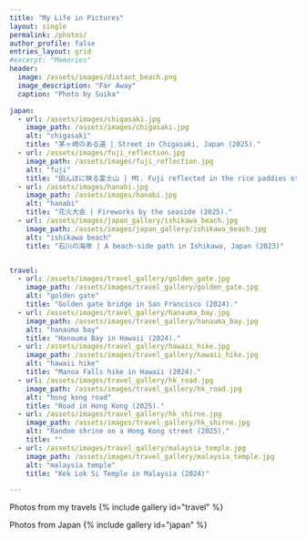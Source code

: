 ```yaml
---
title: "My Life in Pictures"
layout: single
permalink: /photos/
author_profile: false
entries_layout: grid
#excerpt: "Memories"
header:
  image: /assets/images/distant_beach.png
  image_description: "Far Away"
  caption: "Photo by Suika"

japan:
  - url: /assets/images/chigasaki.jpg
    image_path: /assets/images/chigasaki.jpg
    alt: "chigasaki"
    title: "茅ヶ崎のある道 | Street in Chigasaki, Japan (2025)."
  - url: /assets/images/fuji_reflection.jpg
    image_path: /assets/images/fuji_reflection.jpg
    alt: "fuji"
    title: "田んぼに映る富士山 | Mt. Fuji reflected in the rice paddies of rural Japan (2025)."
  - url: /assets/images/hanabi.jpg
    image_path: /assets/images/hanabi.jpg
    alt: "hanabi"
    title: "花火大会 | Fireworks by the seaside (2025)."
  - url: /assets/images/japan_gallery/ishikawa_beach.jpg
    image_path: /assets/images/japan_gallery/ishikawa_beach.jpg
    alt: "ishikawa beach"
    title: "石川の海岸 | A beach-side path in Ishikawa, Japan (2023)"


travel:
  - url: /assets/images/travel_gallery/golden_gate.jpg
    image_path: /assets/images/travel_gallery/golden_gate.jpg
    alt: "golden gate"
    title: "Golden gate bridge in San Francisco (2024)."
  - url: /assets/images/travel_gallery/hanauma_bay.jpg
    image_path: /assets/images/travel_gallery/hanauma_bay.jpg
    alt: "hanauma bay"
    title: "Hanauma Bay in Hawaii (2024)."
  - url: /assets/images/travel_gallery/hawaii_hike.jpg
    image_path: /assets/images/travel_gallery/hawaii_hike.jpg
    alt: "hawaii hike"
    title: "Manoa Falls hike in Hawaii (2024)."
  - url: /assets/images/travel_gallery/hk_road.jpg
    image_path: /assets/images/travel_gallery/hk_road.jpg
    alt: "hong kong road"
    title: "Road in Hong Kong (2025)."
  - url: /assets/images/travel_gallery/hk_shirne.jpg
    image_path: /assets/images/travel_gallery/hk_shirne.jpg
    alt: "Random shrine on a Hong Kong street (2025)."
    title: ""
  - url: /assets/images/travel_gallery/malaysia_temple.jpg
    image_path: /assets/images/travel_gallery/malaysia_temple.jpg
    alt: "malaysia temple"
    title: "Kek Lok Si Temple in Malaysia (2024)"

---
```


Photos from my travels
{% include gallery id="travel" %}

Photos from Japan
{% include gallery id="japan" %}

